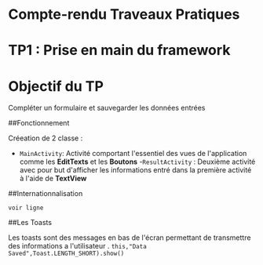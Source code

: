 <h1>  Compte-rendu Traveaux Pratiques</h1>

# TP1 : Prise en main du framework

# Objectif du TP

Compléter un formulaire et sauvegarder les données entrées


##Fonctionnement

Créeation de 2 classe :
    
- `MainActivity`: Activité comportant l'essentiel des vues de l'application comme
        les **EditTexts** et les **Boutons** 
-`ResultActivity` : Deuxième activité avec pour but d'afficher les informations entré
        dans la première activité à l'aide de **TextView**

##Internationnalisation 

`voir ligne `


##Les Toasts 

Les toasts sont des messages en bas de l'écran permettant de transmettre des informations a l'utilisateur .
`
    this,"Data Saved",Toast.LENGTH_SHORT).show()
`
